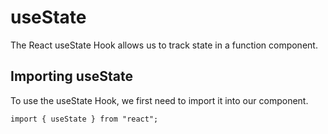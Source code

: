 # useState

The React useState Hook allows us to track state in a function component.

## Importing useState
To use the useState Hook, we first need to import it into our component.
```
import { useState } from "react";
```